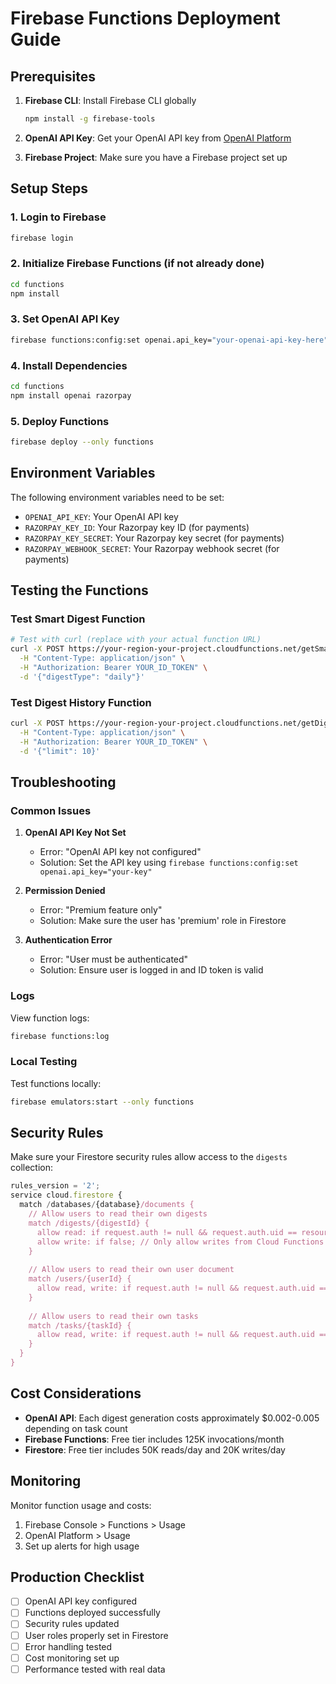 # Firebase Functions Deployment Guide

## Prerequisites

1. **Firebase CLI**: Install Firebase CLI globally
   ```bash
   npm install -g firebase-tools
   ```

2. **OpenAI API Key**: Get your OpenAI API key from [OpenAI Platform](https://platform.openai.com/api-keys)

3. **Firebase Project**: Make sure you have a Firebase project set up

## Setup Steps

### 1. Login to Firebase
```bash
firebase login
```

### 2. Initialize Firebase Functions (if not already done)
```bash
cd functions
npm install
```

### 3. Set OpenAI API Key
```bash
firebase functions:config:set openai.api_key="your-openai-api-key-here"
```

### 4. Install Dependencies
```bash
cd functions
npm install openai razorpay
```

### 5. Deploy Functions
```bash
firebase deploy --only functions
```

## Environment Variables

The following environment variables need to be set:

- `OPENAI_API_KEY`: Your OpenAI API key
- `RAZORPAY_KEY_ID`: Your Razorpay key ID (for payments)
- `RAZORPAY_KEY_SECRET`: Your Razorpay key secret (for payments)
- `RAZORPAY_WEBHOOK_SECRET`: Your Razorpay webhook secret (for payments)

## Testing the Functions

### Test Smart Digest Function
```bash
# Test with curl (replace with your actual function URL)
curl -X POST https://your-region-your-project.cloudfunctions.net/getSmartDigest \
  -H "Content-Type: application/json" \
  -H "Authorization: Bearer YOUR_ID_TOKEN" \
  -d '{"digestType": "daily"}'
```

### Test Digest History Function
```bash
curl -X POST https://your-region-your-project.cloudfunctions.net/getDigestHistory \
  -H "Content-Type: application/json" \
  -H "Authorization: Bearer YOUR_ID_TOKEN" \
  -d '{"limit": 10}'
```

## Troubleshooting

### Common Issues

1. **OpenAI API Key Not Set**
   - Error: "OpenAI API key not configured"
   - Solution: Set the API key using `firebase functions:config:set openai.api_key="your-key"`

2. **Permission Denied**
   - Error: "Premium feature only"
   - Solution: Make sure the user has 'premium' role in Firestore

3. **Authentication Error**
   - Error: "User must be authenticated"
   - Solution: Ensure user is logged in and ID token is valid

### Logs
View function logs:
```bash
firebase functions:log
```

### Local Testing
Test functions locally:
```bash
firebase emulators:start --only functions
```

## Security Rules

Make sure your Firestore security rules allow access to the `digests` collection:

```javascript
rules_version = '2';
service cloud.firestore {
  match /databases/{database}/documents {
    // Allow users to read their own digests
    match /digests/{digestId} {
      allow read: if request.auth != null && request.auth.uid == resource.data.userId;
      allow write: if false; // Only allow writes from Cloud Functions
    }
    
    // Allow users to read their own user document
    match /users/{userId} {
      allow read, write: if request.auth != null && request.auth.uid == userId;
    }
    
    // Allow users to read their own tasks
    match /tasks/{taskId} {
      allow read, write: if request.auth != null && request.auth.uid == resource.data.userId;
    }
  }
}
```

## Cost Considerations

- **OpenAI API**: Each digest generation costs approximately $0.002-0.005 depending on task count
- **Firebase Functions**: Free tier includes 125K invocations/month
- **Firestore**: Free tier includes 50K reads/day and 20K writes/day

## Monitoring

Monitor function usage and costs:
1. Firebase Console > Functions > Usage
2. OpenAI Platform > Usage
3. Set up alerts for high usage

## Production Checklist

- [ ] OpenAI API key configured
- [ ] Functions deployed successfully
- [ ] Security rules updated
- [ ] User roles properly set in Firestore
- [ ] Error handling tested
- [ ] Cost monitoring set up
- [ ] Performance tested with real data 